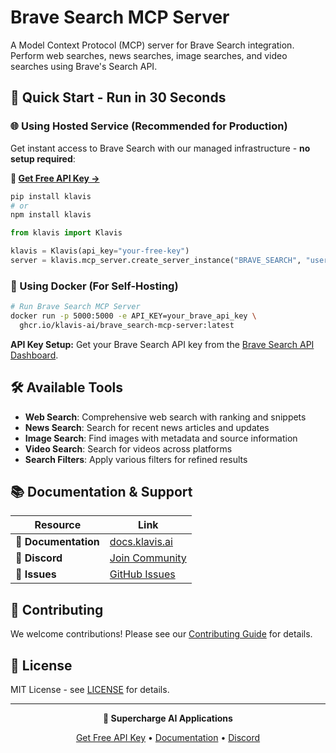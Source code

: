 # Brave Search MCP Server

A Model Context Protocol (MCP) server for Brave Search integration. Perform web searches, news searches, image searches, and video searches using Brave's Search API.

## 🚀 Quick Start - Run in 30 Seconds

### 🌐 Using Hosted Service (Recommended for Production)

Get instant access to Brave Search with our managed infrastructure - **no setup required**:

**🔗 [Get Free API Key →](https://www.klavis.ai/home/api-keys)**

```bash
pip install klavis
# or
npm install klavis
```

```python
from klavis import Klavis

klavis = Klavis(api_key="your-free-key")
server = klavis.mcp_server.create_server_instance("BRAVE_SEARCH", "user123")
```

### 🐳 Using Docker (For Self-Hosting)

```bash
# Run Brave Search MCP Server
docker run -p 5000:5000 -e API_KEY=your_brave_api_key \
  ghcr.io/klavis-ai/brave_search-mcp-server:latest
```

**API Key Setup:** Get your Brave Search API key from the [Brave Search API Dashboard](https://api.search.brave.com/).

## 🛠️ Available Tools

- **Web Search**: Comprehensive web search with ranking and snippets
- **News Search**: Search for recent news articles and updates
- **Image Search**: Find images with metadata and source information
- **Video Search**: Search for videos across platforms
- **Search Filters**: Apply various filters for refined results

## 📚 Documentation & Support

| Resource | Link |
|----------|------|
| **📖 Documentation** | [docs.klavis.ai](https://docs.klavis.ai) |
| **💬 Discord** | [Join Community](https://discord.gg/p7TuTEcssn) |
| **🐛 Issues** | [GitHub Issues](https://github.com/klavis-ai/klavis/issues) |

## 🤝 Contributing

We welcome contributions! Please see our [Contributing Guide](../../CONTRIBUTING.md) for details.

## 📜 License

MIT License - see [LICENSE](../../LICENSE) for details.

---

<div align="center">
  <p><strong>🚀 Supercharge AI Applications </strong></p>
  <p>
    <a href="https://www.klavis.ai">Get Free API Key</a> •
    <a href="https://docs.klavis.ai">Documentation</a> •
    <a href="https://discord.gg/p7TuTEcssn">Discord</a>
  </p>
</div>